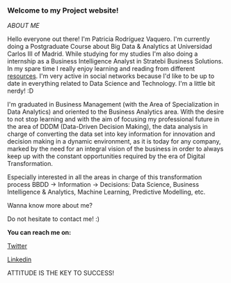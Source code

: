 ### **Welcome to my Project website!**

_ABOUT ME_

Hello everyone out there! I'm Patricia Rodríguez Vaquero. I'm currently doing a Postgraduate Course about Big Data & Analytics at Universidad Carlos III of Madrid. While studying for my studies I'm also doing a internship as a Business Intelligence Analyst in Stratebi Business Solutions. In my spare time I really enjoy learning and reading from different [resources](https://twitter.com/patri_vaquero_/status/1250537093991927811). I'm very active in social networks because I'd like to be up to date in everything related to Data Science and Technology. I'm a little bit nerdy! :D

I'm graduated in Business Management (with the Area of Specialization in Data Analytics) and oriented to the Business Analytics area. With the desire to not stop learning and with the aim of focusing my professional future in the area of DDDM (Data-Driven Decision Making), the data analysis in charge of converting the data set into key information for innovation and decision making in a dynamic environment, as it is today for any company, marked by the need for an integral vision of the business in order to always keep up with the constant opportunities required by the era of Digital Transformation.

Especially interested in all the areas in charge of this transformation process BBDD -> Information -> Decisions: Data Science, Business Intelligence & Analytics, Machine Learning, Predictive Modelling, etc.

Wanna know more about me?

Do not hesitate to contact me! :)

**You can reach me on:**

[Twitter](https://twitter.com/patri_vaquero_)

[Linkedin](https://www.linkedin.com/in/patricia-rodr%C3%ADguez-vaquero-53425311a/)

ATTITUDE IS THE KEY TO SUCCESS! 

